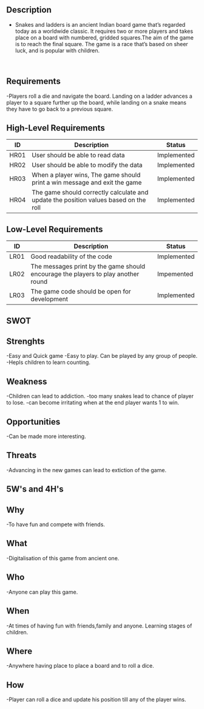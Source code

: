 ## Description


* Snakes and ladders is an ancient Indian board game that’s regarded today as a worldwide classic. It requires two or more players and takes place on a board with numbered, gridded squares.The aim of the game is to reach the final square. The game is a race that’s based on sheer luck, and is popular with children. 
</br> 

## Requirements
-Players roll a die and navigate the board. Landing on a ladder advances a player to a square further up the board, while landing on a snake means they have to go back to a previous square.
</br>

## High-Level Requirements

|  ID|Description|Status|
  |---|---|---|
  | HR01 | User should be able to read data  | Implemented |
  | HR02 | User should be able to modify the data  | Implemented |
  | HR03 | When a player wins, The game should print a win message and exit the game | Implemented |
  | HR04 | The game should correctly calculate and update the position values based on the roll | Implemented

## Low-Level Requirements
|  ID|Description|Status|
  |---|---|---|
  | LR01 | Good readability of the code | Implemented |
  | LR02 | The messages print by the game should encourage the players to play another round | Impemented|
  | LR03 | The game code should be open for development | Implemented |

## SWOT
## Strenghts
-Easy and Quick game
-Easy to play. Can be played by any group of people.
-Hepls children to learn counting. 
## Weakness
-Children can lead to addiction.
-too many snakes lead to chance of player to lose.
-can become irritating when at the end player wants 1 to win.
## Opportunities
-Can be made more interesting.
## Threats
-Advancing in the new games can lead to extiction of the game.

## 5W's and 4H's
## Why
-To have fun and compete with friends.
## What
-Digitalisation of this game from ancient one.
## Who
-Anyone can play this game. 
## When
-At times of having fun with friends,family and anyone. Learning stages of children.
## Where
-Anywhere having place to place a board and to roll a dice.
## How
-Player can roll a dice and update his position till any of the player wins.
